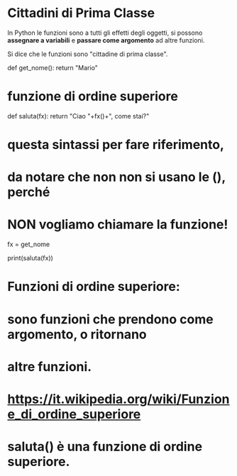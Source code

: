 # Cittadini di Prima Classe

In Python le funzioni sono a tutti gli effetti degli oggetti, si possono **assegnare a variabili** e **passare come argomento** ad altre funzioni.

Si dice che le funzioni sono "cittadine di prima classe".


def get_nome():
    return "Mario"

# funzione di ordine superiore
def saluta(fx):
    return "Ciao "+fx()+", come stai?"


# questa sintassi per fare riferimento,
# da notare che non non si usano le (), perché 
# NON vogliamo chiamare la funzione!

fx = get_nome

print(saluta(fx))



#
# Funzioni di ordine superiore:
# sono funzioni che prendono come argomento, o ritornano
# altre funzioni. 
# https://it.wikipedia.org/wiki/Funzione_di_ordine_superiore
# 
# saluta() è una funzione di ordine superiore.
#




